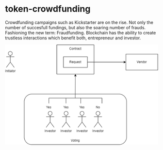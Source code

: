 # token-crowdfunding

Crowdfunding campaigns such as Kickstarter are on the rise. Not only the number of succesfull fundings, but also the soaring number of frauds. Fashioning the new term: Fraudfunding. Blockchain has the ability to create trustless interactions which benefit both, entrepreneur and investor.

![Architecture](https://github.com/Pa1rick101/token-crowdfunding/blob/main/readme_images/crowdfunding-architecture1.png)






